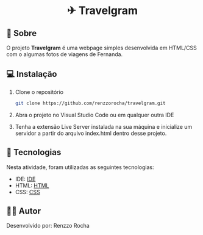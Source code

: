 <h1 align="center"> ✈ Travelgram </h1>

<h2 id=sobre>📜 Sobre</h2>

O projeto <strong>Travelgram</strong> é uma webpage simples desenvolvida em HTML/CSS com o algumas fotos de viagens de Fernanda. 

<h2 id=instalacao>💻 Instalação</h2>

1. Clone o repositório
   ```sh
   git clone https://github.com/renzzorocha/travelgram.git
   ```
2. Abra o projeto no Visual Studio Code ou em qualquer outra IDE

3. Tenha a extensão Live Server instalada na sua máquina e inicialize um servidor a partir do arquivo index.html dentro desse projeto.
   
<h2 id=tecnologias>🧰 Tecnologias</h2>

Nesta atividade, foram utilizadas as seguintes tecnologias: 

- IDE: <a href="https://code.visualstudio.com/download">IDE</a>
- HTML: <a href="https://developer.mozilla.org/pt-BR/docs/Web/HTML">HTML</a>
- CSS: <a href="https://developer.mozilla.org/pt-BR/docs/Web/CSS">CSS</a>

<h2 id=autor>🧑‍💻 Autor</h2>

Desenvolvido por: Renzzo Rocha</a>
